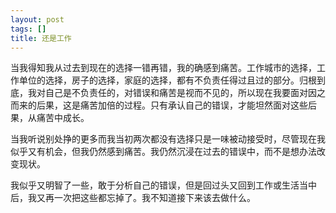 ```yaml
---
layout: post
tags: []
title: 还是工作
---
```


当我得知我从过去到现在的选择一错再错，我的确感到痛苦。工作城市的选择，工作单位的选择，房子的选择，家庭的选择，都有不负责任得过且过的部分。归根到底，我对自己是不负责任的，对错误和痛苦是视而不见的，所以现在我要面对因之而来的后果，这是痛苦加倍的过程。只有承认自己的错误，才能坦然面对这些后果，从痛苦中成长。

当我听说别处挣的更多而我当初两次都没有选择只是一味被动接受时，尽管现在我似乎又有机会，但我仍然感到痛苦。我仍然沉浸在过去的错误中，而不是想办法改变现状。

我似乎又明智了一些，敢于分析自己的错误，但是回过头又回到工作或生活当中后，我又再一次把这些都忘掉了。我不知道接下来该去做什么。

